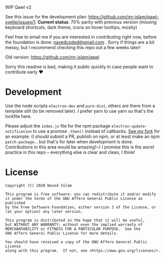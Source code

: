 WIP Qawl v2

See this issue for the development plan: https://github.com/mr-islam/qawl-svelte/issues/1. **Current status**: 70% parity with previous version (missing keyboard shortcuts, dark theme, icons on hover tooltips, mostly)

Feel free to email me if you are interested in contributing right now, before the foundation is done: navedcoded@gmail.com . Sorry if things are a bit messy, but I recommend checking this repo out a few weeks later!


Old version: https://github.com/mr-islam/qawl

Sorry this readme is bad, making it public quickly in case people want to contribute early ♥

# Development
Use the node scripts `electron-dev` and `pure-dist`, others are there from a template still (to be removed later). I prefer yarn to use yarn so that's the lockfile here.

Please adjust the `index.js` file for the npm package `electron-update-notification` to use a promise `.then()` instead of callbacks. [See my fork](https://github.com/mr-islam/electron-update-notification) for an example. (I should submit a PR, publish on npm, or at least make an npm `patch-package`… but that's for later when development is done. Contributions in this area would be amazing!~) I promise this is the *worst* practice in this repo – everything else is clear and clean, I think!

# License

    Copyright (C) 2020 Naved Islam

    This program is free software: you can redistribute it and/or modify
    it under the terms of the GNU Affero General Public License as published
    by the Free Software Foundation, either version 3 of the License, or
    (at your option) any later version.

    This program is distributed in the hope that it will be useful,
    but WITHOUT ANY WARRANTY; without even the implied warranty of
    MERCHANTABILITY or FITNESS FOR A PARTICULAR PURPOSE.  See the
    GNU Affero General Public License for more details.

    You should have received a copy of the GNU Affero General Public License
    along with this program.  If not, see <https://www.gnu.org/licenses/>.
